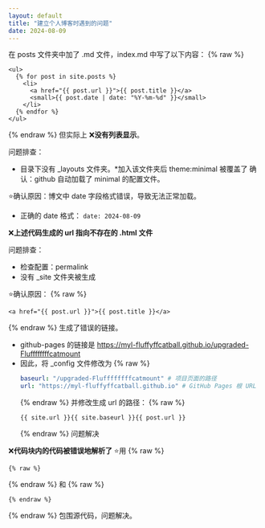 ```yaml
---
layout: default
title: "建立个人博客时遇到的问题"
date: 2024-08-09
---
```

在 posts 文件夹中加了 .md 文件，index.md 中写了以下内容：
{% raw %}
```liquid
<ul>
  {% for post in site.posts %}
    <li>
      <a href="{{ post.url }}">{{ post.title }}</a>
      <small>{{ post.date | date: "%Y-%m-%d" }}</small>
    </li>
  {% endfor %}
</ul>
```
{% endraw %}
但实际上
❌**没有列表显示**。

问题排查：
- 目录下没有 _layouts 文件夹。*加入该文件夹后 theme:minimal 被覆盖了
  确认：github 自动加载了 minimal 的配置文件。

⭐确认原因：博文中 date 字段格式错误，导致无法正常加载。
- 正确的 date 格式： `date: 2024-08-09`

❌**上述代码生成的 url 指向不存在的 .html 文件**

问题排查：
- 检查配置：permalink
- 没有 _site 文件夹被生成

⭐确认原因：
{% raw %}
```liquid 
<a href="{{ post.url }}">{{ post.title }}</a>
```
{% endraw %}
生成了错误的链接。
- github-pages 的链接是
   https://myl-fluffyffcatball.github.io/upgraded-Fluffffffffcatmount
- 因此，将 _config 文件修改为
  {% raw %}
  ```yaml
  baseurl: "/upgraded-Fluffffffffcatmount" # 项目页面的路径
  url: "https://myl-fluffyffcatball.github.io" # GitHub Pages 根 URL
  ```
  {% endraw %}
  并修改生成 url 的路径：
  {% raw %}
  ```liquid
  {{ site.url }}{{ site.baseurl }}{{ post.url }}
  ```
  {% endraw %}
  问题解决

❌**代码块内的代码被错误地解析了**
⭐用
{% raw %}
```liquid
{% raw %}
```
{% endraw %}
和
{% raw %}
```liquid
{% endraw %}
```
{% endraw %}
包围源代码，问题解决。
